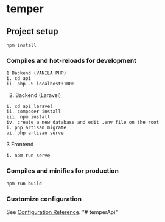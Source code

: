 # temper

## Project setup
```
npm install
```

### Compiles and hot-reloads for development
```
1 Backend (VANILA PHP)
i. cd api
ii. php -S localhost:1000
```

2. Backend (Laravel)
```
i. cd api_laravel
ii. composer install
iii. npm install
iv. create a new database and edit .env file on the root 
i. php artisan migrate
vi. php artisan serve
```
3 Frontend
```
i. npm run serve
```

### Compiles and minifies for production
```
npm run build
```

### Customize configuration
See [Configuration Reference](https://cli.vuejs.org/config/).
"# temperApi" 
